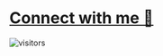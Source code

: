 
# [Connect with me 💬](https://f-mohamed-abdullah.github.io/All-Link/)



![visitors](https://visitor-badge.laobi.icu/badge?page_id=mdxabu.mdxabu)
